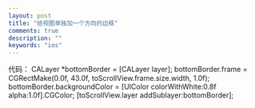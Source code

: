 ```yaml
---
layout: post
title: "给视图单独加一个方向的边框"
comments: true
description: ""
keywords: "ios"
---
```



代码：
    CALayer *bottomBorder = [CALayer layer];
    bottomBorder.frame = CGRectMake(0.0f, 43.0f, toScrollView.frame.size.width, 1.0f);
    bottomBorder.backgroundColor = [UIColor colorWithWhite:0.8f alpha:1.0f].CGColor;
    [toScrollView.layer addSublayer:bottomBorder];
